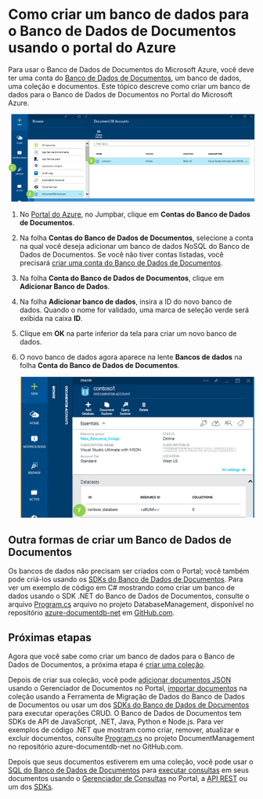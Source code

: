 <properties 
	pageTitle="Como criar um banco de dados no Banco de Dados de Documentos | Microsoft Azure" 
	description="Saiba como criar um banco de dados usando o portal de serviço online do Banco de Dados de Documentos do Azure, um banco de dados de documentos NoSQL para o JSON. Obtenha hoje mesmo uma avaliação gratuita." 
	keywords="como criar um banco de dados" 
	services="documentdb" 
	authors="mimig1" 
	manager="jhubbard" 
	editor="monicar" 
	documentationCenter=""/>

<tags 
	ms.service="documentdb" 
	ms.workload="data-services" 
	ms.tgt_pltfrm="na" 
	ms.devlang="na" 
	ms.topic="get-started-article" 
	ms.date="11/18/2015" 
	ms.author="mimig"/>

# Como criar um banco de dados para o Banco de Dados de Documentos usando o portal do Azure

Para usar o Banco de Dados de Documentos do Microsoft Azure, você deve ter uma conta do [Banco de Dados de Documentos](documentdb-create-account.md), um banco de dados, uma coleção e documentos. Este tópico descreve como criar um banco de dados para o Banco de Dados de Documentos no Portal do Microsoft Azure.

![Captura de tela mostrando como criar um banco de dados, realçando o botão Procurar, Contas do Banco de Dados de Documentos na folha Procurar e uma conta do Banco de Dados de Documentos na folha Contas do Banco de Dados de Documentos](./media/documentdb-create-database/docdb-database-creation-1-3.png)

1.  No [Portal do Azure](https://portal.azure.com/), no Jumpbar, clique em **Contas do Banco de Dados de Documentos**. 

2.  Na folha **Contas do Banco de Dados de Documentos**, selecione a conta na qual você deseja adicionar um banco de dados NoSQL do Banco de Dados de Documentos. Se você não tiver contas listadas, você precisará [criar uma conta do Banco de Dados de Documentos](documentdb-create-account.md).

3. Na folha **Conta do Banco de Dados de Documentos**, clique em **Adicionar Banco de Dados**.

4. Na folha **Adicionar banco de dados**, insira a ID do novo banco de dados. Quando o nome for validado, uma marca de seleção verde será exibida na caixa **ID**.

5. Clique em **OK** na parte inferior da tela para criar um novo banco de dados.

7. O novo banco de dados agora aparece na lente **Bancos de dados** na folha **Conta do Banco de Dados de Documentos**.
 
	![Captura de tela do novo banco de dados na folha Conta do Banco de Dados de Documentos](./media/documentdb-create-database/docdb-database-creation-7.png)

## Outra formas de criar um Banco de Dados de Documentos

Os bancos de dados não precisam ser criados com o Portal; você também pode criá-los usando os [SDKs do Banco de Dados de Documentos](https://msdn.microsoft.com/library/azure/dn781482.aspx). Para ver um exemplo de código em C# mostrando como criar um banco de dados usando o SDK .NET do Banco de Dados de Documentos, consulte o arquivo [Program.cs](https://github.com/Azure/azure-documentdb-net/blob/master/samples/code-samples/DatabaseManagement/Program.cs) arquivo no projeto DatabaseManagement, disponível no repositório [azure-documentdb-net](https://github.com/Azure/azure-documentdb-net) em [GitHub.com](https://github.com).

## Próximas etapas

Agora que você sabe como criar um banco de dados para o Banco de Dados de Documentos, a próxima etapa é [criar uma coleção](documentdb-create-collection.md).

Depois de criar sua coleção, você pode [adicionar documentos JSON](documentdb-view-json-document-explorer.md) usando o Gerenciador de Documentos no Portal, [importar documentos](documentdb-import-data.md) na coleção usando a Ferramenta de Migração de Dados do Banco de Dados de Documentos ou usar um dos [SDKs do Banco de Dados de Documentos](https://msdn.microsoft.com/library/azure/dn781482.aspx) para executar operações CRUD. O Banco de Dados de Documentos tem SDKs de API de JavaScript, .NET, Java, Python e Node.js. Para ver exemplos de código .NET que mostram como criar, remover, atualizar e excluir documentos, consulte [Program.cs](https://github.com/Azure/azure-documentdb-net/blob/master/samples/code-samples/DocumentManagement/Program.cs) no projeto DocumentManagement no repositório azure-documentdb-net no GitHub.com.

Depois que seus documentos estiverem em uma coleção, você pode usar o [SQL do Banco de Dados de Documentos](documentdb-sql-query.md) para [executar consultas](documentdb-sql-query.md#executing-queries) em seus documentos usando o [Gerenciador de Consultas](documentdb-query-collections-query-explorer.md) no Portal, a [API REST](https://msdn.microsoft.com/library/azure/dn781481.aspx) ou um dos [SDKs](https://msdn.microsoft.com/library/azure/dn781482.aspx).

<!---HONumber=AcomDC_0218_2016-->
